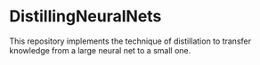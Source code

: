 # DistillingNeuralNets
This repository implements the technique of distillation to transfer knowledge from a large neural net to a small one.
